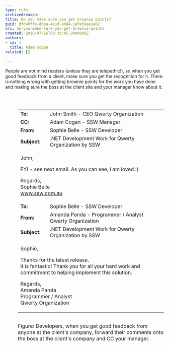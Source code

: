 ```yaml
---
type: rule
archivedreason: 
title: Do you make sure you get brownie points?
guid: dfd40ffe-d6ea-4e1d-a684-1afe59ae1e82
uri: do-you-make-sure-you-get-brownie-points
created: 2010-07-16T06:39:45.0000000Z
authors:
- id: 1
  title: Adam Cogan
related: []

---
```



People are not mind readers (unless they are telepathic!), so when you get good feedback from a client, make sure you get the recognition for it. There is nothing wrong with getting brownie points for the work you have done and making sure the boss at the client site and your manager know about it. 

<br><excerpt class='endintro'></excerpt><br>

  <dd>
    <font class="ms-rteCustom-GreyBox" size="+0">
<table width="100%">
    <tbody>
        <tr>
            <td><b>To&#58;</b> </td>
            <td>John Smith - CEO Qwerty Organization </td>
        </tr>
        <tr>
            <td><b>CC&#58;</b> </td>
            <td>Adam Cogan - SSW Manager </td>
        </tr>
        <tr>
            <td><b>From&#58;</b> </td>
            <td>Sophie Belle - SSW Developer </td>
        </tr>
        <tr>
            <td><b>Subject&#58;</b> </td>
            <td>.NET Development Work for Qwerty Organization by SSW </td>
        </tr>
        <tr>
            <td colspan="2">
            <p>John, </p>
            <p>FYI - see next email. As you can see, I am loved &#58;) </p>
            <p>Regards, <br>
            Sophie Belle <br>
            <a href="http&#58;//www.ssw.com.au/ssw" target="_blank">www.ssw.com.au</a> <img alt="" title="This opens in a New Window" src="http&#58;//www.ssw.com.au/ssw/images/IconNewWindow.png" /> </p>
            </td>
        </tr>
        <tr>
            <td><b>To&#58;</b> </td>
            <td>Sophie Belle - SSW Developer </td>
        </tr>
        <tr>
            <td><b>From&#58;</b> </td>
            <td>Amanda Panda - Programmer / Analyst Qwerty Organization </td>
        </tr>
        <tr>
            <td><b>Subject&#58;</b> </td>
            <td>.NET Development Work for Qwerty Organization by SSW </td>
        </tr>
        <tr>
            <td colspan="2">
            <p>Sophie, </p>
            <p>Thanks for the latest release.<br>
            It is fantastic! Thank you for all your hard work and commitment to helping implement this solution. </p>
            <p>Regards, <br>
            Amanda Panda <br>
            Programmer / Analyst<br>
            Qwerty Organization </p>
            </td>
        </tr>
    </tbody>
</table>
</font>
    <br>
<font class="ms-rteCustom-FigureGood" size="+0">Figure&#58; Developers, when you get good feedback from anyone at the client's company, forward their comments onto the boss at the client's company and CC your manager. </font></dd>



